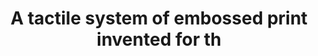 ---
title: A tactile system of embossed print invented for th
longTitle: 'A tactile system of embossed print invented for the visually impaired, which uses combinations of six raised dots arranged in columns three dots high and two dots wide to represent letters of the alphabet.'
tags:
- gccommon
scopeNote:
- "[[Braille]]"
---